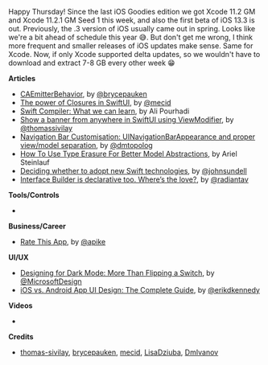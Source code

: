 Happy Thursday! Since the last iOS Goodies edition we got Xcode 11.2 GM and Xcode 11.2.1 GM Seed 1 this week, and also the first beta of iOS 13.3 is out. Previously, the .3 version of iOS usually came out in spring. Looks like we're a bit ahead of schedule this year 😅. But don't get me wrong, I think more frequent and smaller releases of iOS updates make sense. Same for Xcode. Now, if only Xcode supported delta updates, so we wouldn't have to download and extract 7-8 GB every other week 😁

**Articles**

* [CAEmitterBehavior](https://bryce.co/caemitterbehavior/), by [@brycepauken](https://twitter.com/brycepauken)
* [The power of Closures in SwiftUI](https://mecid.github.io/2019/11/06/the-power-of-closures-in-swiftui/), by [@mecid](https://twitter.com/mecid)
* [Swift Compiler: What we can learn](https://medium.com/flawless-app-stories/swift-compiler-what-we-can-learn-96872ea4b1b8), by Ali Pourhadi
* [Show a banner from anywhere in SwiftUI using ViewModifier](https://www.morningswiftui.com/blog/show-a-banner-from-anywhere-in-swiftui-using-viewmodifier), by [@thomassivilay](https://twitter.com/thomassivilay)
* [Navigation Bar Customisation: UINavigationBarAppearance and proper view/model separation](https://dmtopolog.com/navigation-bar-customisation-2/), by [@dmtopolog](https://twitter.com/dmtopolog)
* [How To Use Type Erasure For Better Model Abstractions](https://tech.okcupid.com/using-type-erasure/), by Ariel Steinlauf
* [Deciding whether to adopt new Swift technologies](https://www.swiftbysundell.com/articles/deciding-whether-to-adopt-new-swift-technologies/), by [@johnsundell](https://twitter.com/johnsundell)
* [Interface Builder is declarative too. Where’s the love?](https://aplus.rs/2019/interface-builder-is-declarative-too/), by [@radiantav](https://twitter.com/radiantav)

**Tools/Controls**

*

**Business/Career**

* [Rate This App](https://steamclock.com/blog/2019/09/app-reviews/), by [@apike](https://twitter.com/apike)

**UI/UX**

* [Designing for Dark Mode: More Than Flipping a Switch](https://medium.com/microsoft-design/designing-for-dark-mode-more-than-flipping-a-switch-c21fb38722d2), by [@MicrosoftDesign](https://twitter.com/MicrosoftDesign)
* [iOS vs. Android App UI Design: The Complete Guide](https://learnui.design/blog/ios-vs-android-app-ui-design-complete-guide.html), by [@erikdkennedy](https://twitter.com/erikdkennedy)

**Videos**

*

**Credits**

* [thomas-sivilay](https://github.com/thomas-sivilay), [brycepauken](https://github.com/brycepauken), [mecid](https://github.com/mecid), [LisaDziuba](https://github.com/lisadziuba), [DmIvanov](https://github.com/DmIvanov)
